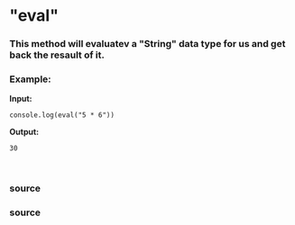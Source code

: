 # "eval"

### This method will evaluatev a "String" data type for us and get back the resault of it.

### Example:

**Input:**
```
console.log(eval("5 * 6"))
```

**Output:**
```
30
```


<br>

### <a href="https://developer.mozilla.org/en-US/docs/Web/JavaScript/Reference/Global_Objects/eval" style="text-decoration: none;"> source </a>


### <a href="https://www.w3schools.com/jsref/jsref_eval.asp" style="text-decoration: none;"> source </a>